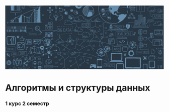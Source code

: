 ![cover](https://github.com/GOOGLI4CH/ASD_2_term/blob/main/cover.jpg)
# Алгоритмы и структуры данных
### 1 курс 2 семестр